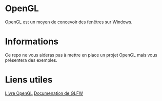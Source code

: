 # OpenGL

OpenGL est un moyen de concevoir des fenêtres sur Windows.


# Informations

Ce repo ne vous aideras pas à mettre en place un projet OpenGL mais vous présentera des exemples.


# Liens utiles

[Livre OpenGL](https://learnopengl.com/book/book_pdf.pdf)
[Documenation de GLFW](https://www.glfw.org/documentation.html)